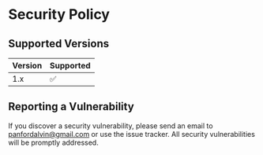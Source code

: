 # Security Policy

## Supported Versions

| Version | Supported          |
| ------- | ------------------ |
| 1.x     | :white_check_mark: |

## Reporting a Vulnerability

If you discover a security vulnerability, please send an email to panfordalvin@gmail.com or use the issue tracker. All security vulnerabilities will be promptly addressed.

